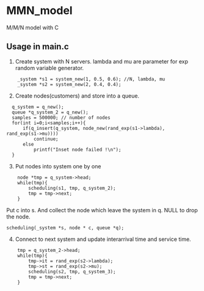 # MMN_model
M/M/N model with C

## Usage in main.c

1. Create system with N servers. lambda and mu are parameter for exp random variable generator.
```
	_system *s1 = system_new(1, 0.5, 0.6); //N, lambda, mu
	_system *s2 = system_new(2, 0.4, 0.4);
```

2. Create nodes(customers) and store into a queue.
```
  q_system = q_new();
  queue *q_system_2 = q_new();	  
  samples = 500000; // number of nodes
  for(int i=0;i<samples;i++){
      if(q_insert(q_system, node_new(rand_exp(s1->lambda), rand_exp(s1->mu))))
          continue;
      else
          printf("Inset node failed !\n");
  }
```
3. Put nodes into system one by one
```
	node *tmp = q_system->head;
	while(tmp){
		scheduling(s1, tmp, q_system_2);
		tmp = tmp->next;
	}
```

Put c into s. And collect the node which leave the system in q. NULL to drop the node.
```
scheduling(_system *s, node * c, queue *q);
```

4. Connect to next system and update interarrival time and service time.
```
	tmp = q_system_2->head;
	while(tmp){
		tmp->it = rand_exp(s2->lambda);
		tmp->st = rand_exp(s2->mu);
		scheduling(s2, tmp, q_system_3);
		tmp = tmp->next;
	}
```	
 
	
